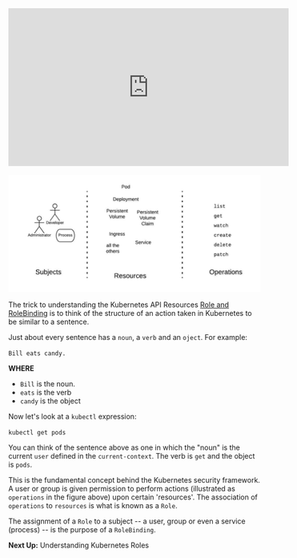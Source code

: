 <iframe width="560" height="315" src="https://www.youtube.com/embed/4QWwdHN4y8w" frameborder="0" allow="accelerometer; autoplay; encrypted-media; gyroscope; picture-in-picture" allowfullscreen></iframe>

![Subjects Resources Operations](https://github.com/reselbob/k8sassets/blob/master/rbac/images/RBAC-items.jpeg?raw=true)

The trick to understanding the Kubernetes API Resources [Role and RoleBinding](https://kubernetes.io/docs/reference/access-authn-authz/rbac/)
is to think of the structure of an action taken in Kubernetes to be similar to a sentence.

Just about every sentence has a `noun`, a `verb` and an `oject`. For example:

`Bill eats candy.`

**WHERE**

* `Bill` is the noun.
* `eats` is the verb
* `candy` is the object

Now let's look at a `kubectl` expression:

`kubectl get pods`

You can think of the sentence above as one in which the "noun" is the current `user` defined
in the `current-context`. The verb is `get` and the object is `pods`.

This is the fundamental concept behind the Kubernetes security framework. A user or group
is given permission to perform actions (illustrated as `operations` in the figure above) upon
certain 'resources'. The association of `operations` to `resources` is what is known as a `Role`.

The assignment of a `Role` to a subject -- a user, group or even a service (process) 
-- is the purpose of a `RoleBinding`.

 **Next Up:** Understanding Kubernetes Roles